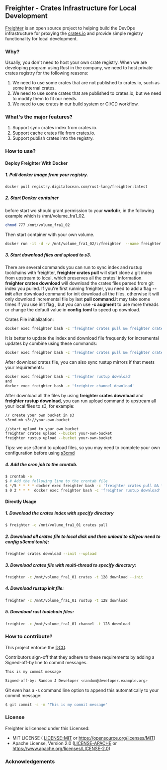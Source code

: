 ## Freighter - Crates Infrastructure for Local Development

[Freighter](https://github.com/open-rust-initiative/freighter) is an open source project to helping build the DevOps infrastructure for proxying the [crates.io](https://crates.io) and provide simple registry functionality for local development.

### Why?

Usually, you don't need to host your own crate registry. When we are developing program using Rust in the company, we need to host private crates registry for the following reasons:

1. We need to use some crates that are not published to crates.io, such as some internal crates.
2. We need to use some crates that are published to crates.io, but we need to modify them to fit our needs.
3. We need to use crates in our build system or CI/CD workflow.

### What's the major features?

1. Support sync crates index from crates.io.
2. Support cache crates file from crates.io.
3. Support publish crates into the registry.

### How to use?

#### Deploy Freighter With Docker

##### 1. Pull docker image from your registry.

```bash
docker pull registry.digitalocean.com/rust-lang/freighter:latest
```

##### 2. Start Docker container

before start wo should grant permission to your __workdir__, in the following example which is /mnt/volume_fra1_02.

```bash
chmod 777 /mnt/volume_fra1_02
```

Then start container with your own volume.

```bash
docker run -it -d -v /mnt/volume_fra1_02/:/freighter  --name freighter registry.digitalocean.com/rust-lang/freighter:latest
```

##### 3. Start download files and upload to s3.

There are several commands you can run to sync index and rustup toolchains with freighter, 
__freighter crates pull__ will start clone a git index from upstream to local, which preserves all the crates' information.
__freighter crates download__ will download the crates files parsed from git index you pulled. If you're first running freighter, you need to add a flag __--init__ after download command for init download all the files, otherwise it will only download incremental file by last __pull command__.It may take some times if you use init flag , but you can use __-c augment__ to use more threads or change the default value in __config.toml__ to speed up download. 

Crates File initialization:

```bash
docker exec freighter bash -c 'freighter crates pull && freighter crates download --init'
```

It is better to update the index and download file frequently for incremental updates by combine using these commands:

```bash
docker exec freighter bash -c 'freighter crates pull && freighter crates download'
```

After download crates file, you can also sync rustup mirrors if that meets your requirements:

```bash
docker exec freighter bash -c 'freighter rustup download'
and 
docker exec freighter bash -c 'freighter channel download'
```

After download all the files by using __freighter crates download__ and __freighter rustup download__, you can run upload command to upstream all your local files to s3, for example:

```bash
// create your own bucket in s3
s3cmd mb s3://your-own-bucket

//start uplaod to your own bucket
freighter crates upload --bucket your-own-bucket
freighter rustup upload --bucket your-own-bucket
```

Tips: we use s3cmd to upload files, so you may need to complete your own configuration before using [s3cmd](https://github.com/s3tools/s3cmd)

##### 4. Add the cron job to the crontab.

```bash
$ crontab -e
$ # Add the following line to the crontab file
$ */5 * * * * docker exec freighter bash -c 'freighter crates pull && freighter crates download'
$ 0 2 * * *  docker exec freighter bash -c 'freighter rustup download'
```

#### Directly Usage

##### 1. Download the crates index with specify directory

```bash
$ freighter -c /mnt/volume_fra1_01 crates pull
```

##### 2. Download all crates file to local disk and then unload to s3(you need to config s3cmd tools):

```bash
freighter crates download --init --upload
```

##### 3. Download crates file with multi-thread to specify directory:

```bash
freighter -c /mnt/volume_fra1_01 crates -t 128 download --init
```

##### 4. Download rustup init file:

```bash
freighter -c /mnt/volume_fra1_01 rustup -t 128 download
```

##### 5. Download rust toolchain files:

```bash
freighter -c /mnt/volume_fra1_01 channel -t 128 download
```

### How to contribute?

This project enforce the [DCO](https://developercertificate.org).

Contributors sign-off that they adhere to these requirements by adding a Signed-off-by line to commit messages.

```bash
This is my commit message

Signed-off-by: Random J Developer <random@developer.example.org>
```

Git even has a -s command line option to append this automatically to your commit message:

```bash
$ git commit -s -m 'This is my commit message'
```

### License

Freighter is licensed under this Licensed:

* MIT LICENSE ( [LICENSE-MIT](LICENSE-MIT) or https://opensource.org/licenses/MIT) 
* Apache License, Version 2.0 ([LICENSE-APACHE](LICENSE-APACHE) or https://www.apache.org/licenses/LICENSE-2.0)

### Acknowledgements
